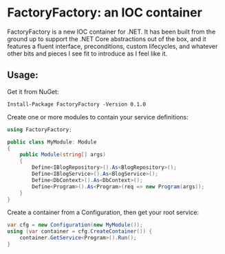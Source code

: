 FactoryFactory: an IOC container
================================
FactoryFactory is a new IOC container for .NET. It has been built from the
ground up to support the .NET Core abstractions out of the box, and it features
a fluent interface, preconditions, custom lifecycles, and whatever other bits
and pieces I see fit to introduce as I feel like it.

Usage:
------
Get it from NuGet:

```
Install-Package FactoryFactory -Version 0.1.0
```

Create one or more modules to contain your service definitions:

```c#
using FactoryFactory;

public class MyModule: Module
{
    public Module(string[] args)
    {
        Define<IBlogRepository>().As<BlogRepository>();
        Define<IBlogService>().As<BlogService>();
        Define<DbContext>().As<DbContext>();
        Define<Program>().As<Program>(req => new Program(args));
    }
} 
```

Create a container from a Configuration, then get your root service:

```c#
var cfg = new Configuration(new MyModule());
using (var container = cfg.CreateContainer()) {
    container.GetService<Program>().Run();
}
```
